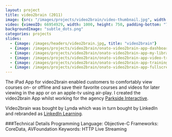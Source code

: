 ```yaml
---
layout: project
title: video2brain (2011)
image: {src: "/images/projects/video2brain/video-thumbnail.jpg", width: 890, height: 587}
video: {vimeoID: 66954929, width: 1000, height: 750, padding-bottom: "75%"}
backgroundImage: "subtle_dots.png"
categories: projects
slides:
  - {image: /images/headers/video2brain.jpg, title: "video2brain"}
  - {image: /images/projects/video2brain/onato-video2brain-app-dashboard.png, title: "video2brain Dashboard"}
  - {image: /images/projects/video2brain/onato-video2brain-app-my-library.png, title: "video2brain My Library"}
  - {image: /images/projects/video2brain/onato-video2brain-app-video-trainings.png, title: "video2brain Trainings"}
  - {image: /images/projects/video2brain/onato-video2brain-app-training.png, title: "video2brain Training"}
  - {image: /images/projects/video2brain/onato-video2brain-app-fullscreen.png, title: "video2brain Fullscreen"}
---
```

The iPad App for video2brain enabled customers to comfortably view courses on- or offline and save their favorite courses and videos for later viewing in the app or on an apple-tv using air-play. I created the video2brain App whilst working for the agency [Parkside Interactive](https://www.parkside-interactive.com/). 

Video2brain was bought by Lynda which was in turn bought by LinkedIn and rebranded as [LinkedIn Learning](https://en.wikipedia.org/wiki/LinkedIn_Learning).

###Technical Details
Programming Language: Objective-C
Frameworks: CoreData, AVFoundation
Keywords: HTTP Live Streaming
